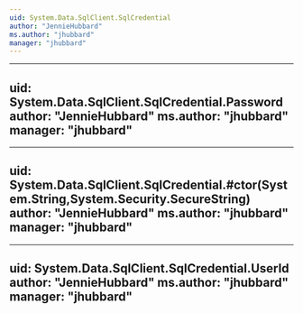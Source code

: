 ```yaml
---
uid: System.Data.SqlClient.SqlCredential
author: "JennieHubbard"
ms.author: "jhubbard"
manager: "jhubbard"
---
```


---
uid: System.Data.SqlClient.SqlCredential.Password
author: "JennieHubbard"
ms.author: "jhubbard"
manager: "jhubbard"
---

---
uid: System.Data.SqlClient.SqlCredential.#ctor(System.String,System.Security.SecureString)
author: "JennieHubbard"
ms.author: "jhubbard"
manager: "jhubbard"
---

---
uid: System.Data.SqlClient.SqlCredential.UserId
author: "JennieHubbard"
ms.author: "jhubbard"
manager: "jhubbard"
---
